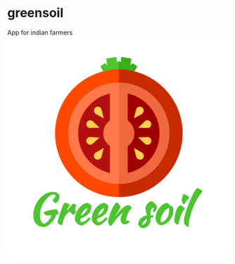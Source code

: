 # greensoil
App for indian farmers
![alt greensoil App](https://github.com/craziks-creator/greensoil/blob/main/logo.png?raw=true)
